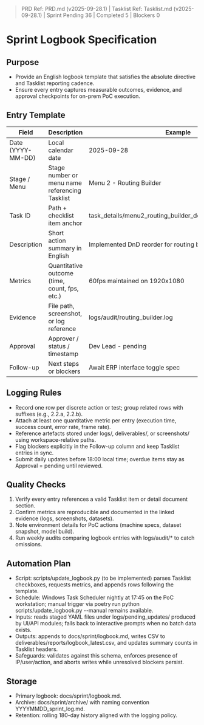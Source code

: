 ﻿> PRD Ref: PRD.md (v2025-09-28.1) | Tasklist Ref: Tasklist.md (v2025-09-28.1) | Sprint Pending 36 | Completed 5 | Blockers 0

# Sprint Logbook Specification

## Purpose
- Provide an English logbook template that satisfies the absolute directive and Tasklist reporting cadence.
- Ensure every entry captures measurable outcomes, evidence, and approval checkpoints for on-prem PoC execution.

## Entry Template
| Field | Description | Example |
| --- | --- | --- |
| Date (YYYY-MM-DD) | Local calendar date | 2025-09-28 |
| Stage / Menu | Stage number or menu name referencing Tasklist | Menu 2 - Routing Builder |
| Task ID | Path + checklist item anchor | task_details/menu2_routing_builder_detail.md#implementation |
| Description | Short action summary in English | Implemented DnD reorder for routing blocks |
| Metrics | Quantitative outcome (time, count, fps, etc.) | 60fps maintained on 1920x1080 |
| Evidence | File path, screenshot, or log reference | logs/audit/routing_builder.log |
| Approval | Approver / status / timestamp | Dev Lead - pending |
| Follow-up | Next steps or blockers | Await ERP interface toggle spec |

## Logging Rules
- Record one row per discrete action or test; group related rows with suffixes (e.g., 2.2.a, 2.2.b).
- Attach at least one quantitative metric per entry (execution time, success count, error rate, frame rate).
- Reference artefacts stored under logs/, deliverables/, or screenshots/ using workspace-relative paths.
- Flag blockers explicitly in the Follow-up column and keep Tasklist entries in sync.
- Submit daily updates before 18:00 local time; overdue items stay as Approval = pending until reviewed.

## Quality Checks
1. Verify every entry references a valid Tasklist item or detail document section.
2. Confirm metrics are reproducible and documented in the linked evidence (logs, screenshots, datasets).
3. Note environment details for PoC actions (machine specs, dataset snapshot, model build).
4. Run weekly audits comparing logbook entries with logs/audit/* to catch omissions.

## Automation Plan
- Script: scripts/update_logbook.py (to be implemented) parses Tasklist checkboxes, requests metrics, and appends rows following the template.
- Schedule: Windows Task Scheduler nightly at 17:45 on the PoC workstation; manual trigger via poetry run python scripts/update_logbook.py --manual remains available.
- Inputs: reads staged YAML files under logs/pending_updates/ produced by UI/API modules; falls back to interactive prompts when no batch data exists.
- Outputs: appends to docs/sprint/logbook.md, writes CSV to deliverables/reports/logbook_latest.csv, and updates summary counts in Tasklist headers.
- Safeguards: validates against this schema, enforces presence of IP/user/action, and aborts writes while unresolved blockers persist.

## Storage
- Primary logbook: docs/sprint/logbook.md.
- Archive: docs/sprint/archive/ with naming convention YYYYMMDD_sprint_log.md.
- Retention: rolling 180-day history aligned with the logging policy.

